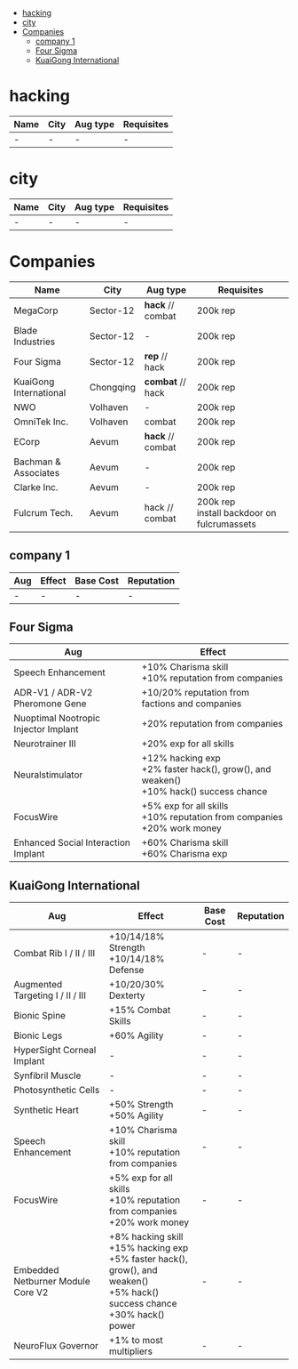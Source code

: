 - [hacking](#hacking)
- [city](#city)
- [Companies](#companies)
  - [company 1](#company-1)
  - [Four Sigma](#four-sigma)
  - [KuaiGong International](#kuaigong-international)

# hacking

| Name | City | Aug type | Requisites |
| ---- | ---- | -------- | ---------- |
| -    | -    | -        | -          |

# city

| Name | City | Aug type | Requisites |
| ---- | ---- | -------- | ---------- |
| -    | -    | -        | -          |

# Companies

| Name                   | City      | Aug type           | Requisites                                      |
| ---------------------- | --------- | ------------------ | ----------------------------------------------- |
| MegaCorp               | Sector-12 | **hack** // combat | 200k rep                                        |
| Blade Industries       | Sector-12 | -                  | 200k rep                                        |
| Four Sigma             | Sector-12 | **rep** // hack    | 200k rep                                        |
| KuaiGong International | Chongqing | **combat** // hack | 200k rep                                        |
| NWO                    | Volhaven  | -                  | 200k rep                                        |
| OmniTek Inc.           | Volhaven  | combat             | 200k rep                                        |
| ECorp                  | Aevum     | **hack** // combat | 200k rep                                        |
| Bachman & Associates   | Aevum     | -                  | 200k rep                                        |
| Clarke Inc.            | Aevum     | -                  | 200k rep                                        |
| Fulcrum Tech.          | Aevum     | hack // combat     | 200k rep <br> install backdoor on fulcrumassets |




## company 1

| Aug | Effect | Base Cost | Reputation |
| --- | ------ | --------- | ---------- |
| -   | -      | -         | -          |

## Four Sigma

| Aug                                  | Effect                                                                                        |
| ------------------------------------ | --------------------------------------------------------------------------------------------- |
| Speech Enhancement                   | +10% Charisma skill <br> +10% reputation from companies                                       |
| ADR-V1 / ADR-V2 Pheromone Gene       | +10/20% reputation from factions and companies                                                |
| Nuoptimal Nootropic Injector Implant | +20% reputation from companies                                                                |
| Neurotrainer III                     | +20% exp for all skills                                                                       |
| Neuralstimulator                     | +12% hacking exp <br> +2% faster hack(), grow(), and weaken() <br> +10% hack() success chance |
| FocusWire                            | +5% exp for all skills <br> +10% reputation from companies <br> +20% work money               |
| Enhanced Social Interaction Implant  | +60% Charisma skill <br> +60% Charisma exp                                                    |

## KuaiGong International

| Aug                               | Effect                                                                                                                                     | Base Cost | Reputation |
| --------------------------------- | ------------------------------------------------------------------------------------------------------------------------------------------ | --------- | ---------- |
| Combat Rib I / II / III           | +10/14/18% Strength <br> +10/14/18% Defense                                                                                                | -         | -          |
| Augmented Targeting I / II / III  | +10/20/30% Dexterty                                                                                                                        | -         | -          |
| Bionic Spine                      | +15% Combat Skills                                                                                                                         | -         | -          |
| Bionic Legs                       | +60% Agility                                                                                                                               | -         | -          |
| HyperSight Corneal Implant        | -                                                                                                                                          | -         | -          |
| Synfibril Muscle                  | -                                                                                                                                          | -         | -          |
| Photosynthetic Cells              | -                                                                                                                                          | -         | -          |
| Synthetic Heart                   | +50% Strength <br> +50% Agility                                                                                                            | -         | -          |
| Speech Enhancement                | +10% Charisma skill <br> +10% reputation from companies                                                                                    | -         | -          |
| FocusWire                         | +5% exp for all skills <br> +10% reputation from companies <br> +20% work money                                                            | -         | -          |
| Embedded Netburner Module Core V2 | +8% hacking skill <br> +15% hacking exp <br> +5% faster hack(), grow(), and weaken() <br> +5% hack() success chance <br> +30% hack() power | -         | -          |
| NeuroFlux Governor                | +1% to most multipliers                                                                                                                    | -         | -          |